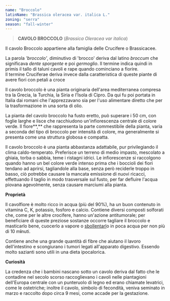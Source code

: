 ```yaml
---
name: "Broccolo"
latinName: "Brassica oleracea var. italica L."
zoning: "serra"
season: "fall-winter"
---
```


> **CAVOLO BROCCOLO** (*Brassica Oleracea var italica*)

Il cavolo Broccolo appartiene alla famiglia delle Crucifere o
Brassicacee.

La parola *\'broccolo\'*, diminutivo di \'brocco\' deriva dal
latino *broccum* che significava *dente sporgente* e
poi *germoglio*. Il termine indica quindi in primis il tallo di
taluni cavoli e rape quando cominciano a fiorire.\
Il termine Cruciferae deriva invece dalla caratteristica di queste
piante di avere fiori con petali a croce

Il cavolo broccolo è una pianta originaria dell\'area mediterranea
compresa tra la Grecia, la Turchia, la Siria e l\'Isola di Cipro. Da qui
fu poi portata in Italia dai romani che l\'apprezzavano sia per l\'uso
alimentare diretto che per la trasformazione in una sorta di
olio.

La pianta del cavolo broccolo ha fusto eretto, può superare i 50 cm, con
foglie larghe e lisce che racchiudono un'infiorescenza centrale di
colore verde. Il fiore**,** che rappresenta la parte
commestibile della pianta, varia a seconda del tipo di broccolo per
intensità di colore, ma generalmente si presenta come una struttura
globosa e compatta.

Il cavolo broccolo è una pianta abbastanza adattabile, pur
privilegiando il clima caldo-temperato. Preferisce un terreno
di medio impasto, mescolato a ghiaia, torba o sabbia, teme i ristagni
idrici. Le infiorescenze si raccolgono quando hanno un bel
colore verde intenso prima che i boccioli dei fiori tendano ad aprirsi,
tagliandole alla base, senza però reciderle troppo in basso, ciò
potrebbe causare la mancata emissione di nuovi ricacci, effettuando il
taglio in modo trasversale sul fusto, per far defluire l'acqua piovana
agevolmente, senza causare marciumi alla pianta.

**Proprietà**

Il cavolfiore è molto ricco in acqua (più del 90%), ha un buon
contenuto in vitamina C, K, potassio, fosforo e calcio. Contiene diversi
composti solforati che, come per le altre crocifere, hanno un'azione
antitumorale; per beneficiare di queste preziose sostanze
occorre tagliare il broccolo e masticarlo bene, cuocerlo a vapore o
[sbollentarl](https://smartfood.ieo.it/be-smart/cucinare-gli-alimenti/bollitura/)o
in poca acqua per non più di 10 m**i**nuti.

Contiene anche una grande quantità di fibre che aiutano il lavoro
dell'intestino e scongiurano i tumori legati all'apparato digestivo.
Essendo molto sazianti sono utili in una dieta ipocalorica.

**Curiosità**

La credenza che i bambini nascano sotto un cavolo deriva dal fatto che
le contadine nel secolo scorso raccoglievano i cavoli nelle piantagioni
dell'Europa centrale con un punteruolo di legno ed erano chiamate
levatrici, come le ostetriche; inoltre il cavolo, simbolo di fecondità,
veniva seminato in marzo e raccolto dopo circa 9 mesi, come accade per
la gestazione.
